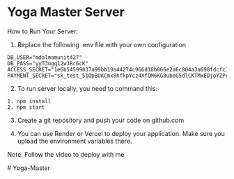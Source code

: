 # Yoga Master Server

How to Run Your Server:
1. Replace the following .env file with your own configuration
```
DB_USER="mdalmamunit427"
DB_PASS="yyT3ugq12wJRc6cK"
ACCESS_SECRET="1e6b54599037a99bb19a44274c966d18b866e2a6c804a3a698fdcfc33dec919fa3602456affe6862f959571c45ab7f06349d0a0d76d65711924a9a341a1d0d27"
PAYMENT_SECRET="sk_test_51OpBUKCmx8hfkpYcz4XfQM6KG8ubeG5dlCKTMxEDjoYZPriKDCeraZNfMHuuERMR2heRDC7xP8dqRuEvDkP4mg2w00ICy7xTzU"
```

2. To run server locally, you need to command this:
```
1. npm install
2. npm start
```

3. Create a git repository and push your code on github.com

4. You can use Render or Vercel to deploy your application. Make sure you upload the environment variables there.

Note: Follow the video to deploy with me

#   Y o g a - M a s t e r  
 